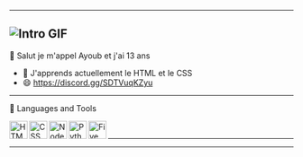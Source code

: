 -------------------------------------------------------------------------------------------------------
![Intro GIF](https://steamuserimages-a.akamaihd.net/ugc/966480504636110298/611BA65F8E35F3D9CA2E6F4FC31A6CCE29098859/?imw=5000&imh=5000&ima=fit&impolicy=Letterbox&imcolor=%23000000&letterbox=false)
-------------------------------------------------------------------------------------------------------
 👋 Salut je m'appel Ayoub et j'ai 13 ans

- 🌱 J'apprends actuellement le HTML et le CSS
- 😄 https://discord.gg/SDTVuqKZyu
-------------------------------------------------------------------------------------------------------
 📐 Languages and Tools

<img align="left" height="32px" width="32px" alt="HTML logo" src="https://bit.ly/3gP4Qgx">
<img align="left" height="32px" width="32px" alt="CSS logo" src="https://bit.ly/37iML7j">
<img align="left" height="32px" width="32px" alt="Node.js logo" src="https://bit.ly/3rw9m8C">
<img align="left" height="32px" width="32px" alt="Python logo" src="https://bit.ly/3nk4bGw">
<img align="left" height="32px" width="32px" alt="FiveM logo" src="https://img.icons8.com/color/50/000000/fivem.png">
<br/>

-------------------------------------------------------------------------------------------------------

-------------------------------------------------------------------------------------------------------

